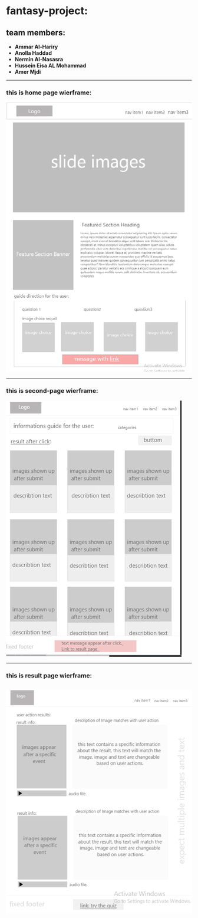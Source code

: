 # fantasy-project:
## team members:
- **Ammar Al-Hariry**
- **Anolla Haddad**
- **Nermin Al-Nasasra**
- **Hussein Eisa AL Mohammad**
- **Amer Mjdi**






------------------------------------------
### this is home page wierframe:
![home-wierframe](img/home-page.png)

------------------------------------------
### this is second-page wierframe:
![second-page-wierframe](img/page2.png)

------------------------------------------
### this is result page wierframe:
![result-wierframe](img/result-wierframe.png)
------------------------------------------